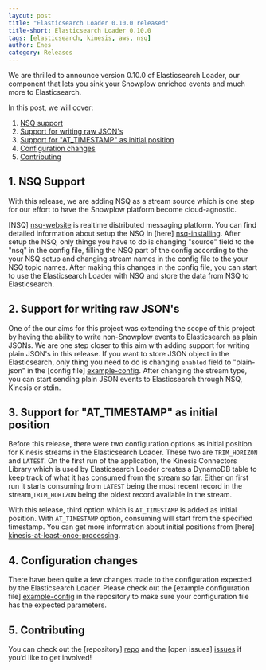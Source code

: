 ```yaml
---
layout: post
title: "Elasticsearch Loader 0.10.0 released"
title-short: Elasticsearch Loader 0.10.0
tags: [elasticsearch, kinesis, aws, nsq]
author: Enes
category: Releases
---
```


We are thrilled to announce version 0.10.0 of Elasticsearch Loader, our component that lets you sink your Snowplow enriched events and much more to Elasticsearch.

In this post, we will cover: 

1. [NSQ support](/blog/2017/08/21/elasticsearch-loader-0.10.0-released#nsq-support)
2. [Support for writing raw JSON's](/blog/2017/08/21/elasticsearch-loader-0.10.0-released#json)
3. [Support for "AT_TIMESTAMP" as initial position](/blog/2017/08/21/elasticsearch-loader-0.10.0-released#at-timestamp)
4. [Configuration changes](/blog/2017/08/21/elasticsearch-loader-0.10.0-released#config)
5. [Contributing](/blog/2017/08/21/elasticsearch-loader-0.10.0-released#contributing)

<!--more-->

<h2 id="nsq-support">1. NSQ Support</h2>

With this release, we are adding NSQ as a stream source which is one step for our effort to have the Snowplow platform become cloud-agnostic. 

[NSQ] [nsq-website] is realtime distributed messaging platform. You can find detailed information about setup the NSQ in [here] [nsq-installing]. After setup the NSQ, only things you have to do is changing "source" field to the "nsq" in the config file, filling the NSQ part of the config according to the your NSQ setup and changing stream names in the config file to the your NSQ topic names. After making this changes in the config file, you can start to use the Elasticsearch Loader with NSQ and store the data from NSQ to Elasticsearch.

<h2 id="json">2. Support for writing raw JSON's</h2>

One of the our aims for this project was extending the scope of this project by having the ability to write non-Snowplow events to Elasticsearch as plain JSONs. We are one step closer to this aim with adding support for writing plain JSON's in this release. If you want to store JSON object in the Elasticsearch, only thing you need to do is changing `enabled` field to "plain-json" in the [config file] [example-config]. After changing the stream type, you can start sending plain JSON events to Elasticsearch through NSQ, Kinesis or stdin.

<h2 id="at-timestamp">3. Support for "AT_TIMESTAMP" as initial position</h2>

Before this release, there were two configuration options as initial position for Kinesis streams in the Elasticsearch Loader. These two are `TRIM_HORIZON` and `LATEST`. On the first run of the application, the Kinesis Connectors Library which is used by Elasticsearch Loader creates a DynamoDB table to keep track of what it has consumed from the stream so far. Either on first run it starts consuming from `LATEST` being the most recent record in the stream,`TRIM_HORIZON` being the oldest record available in the stream.

With this release, third option which is `AT_TIMESTAMP` is added as initial position. With `AT_TIMESTAMP` option, consuming will start from the specified timestamp. You can get more information about initial positions from [here] [kinesis-at-least-once-processing].

<h2 id="config">4. Configuration changes</h2>

There have been quite a few changes made to the configuration expected by the Elasticsearch Loader. Please check out the [example configuration file] [example-config] in the repository to make sure your configuration file has the expected parameters.

<h2 id="contributing">5. Contributing</h2>

You can check out the [repository] [repo] and the [open issues] [issues] if you’d like to get involved!


[nsq-website]: http://nsq.io
[nsq-installing]: http://nsq.io/deployment/installing.html
[kinesis-at-least-once-processing]: https://github.com/snowplow/snowplow/wiki/Kinesis-at-least-once-processing
[example-config]: https://github.com/snowplow/snowplow-elasticsearch-loader/blob/master/examples/config.hocon.sample
[repo]: https://github.com/snowplow/snowplow-elasticsearch-loader
[issues]: https://github.com/snowplow/snowplow-elasticsearch-loader/issues